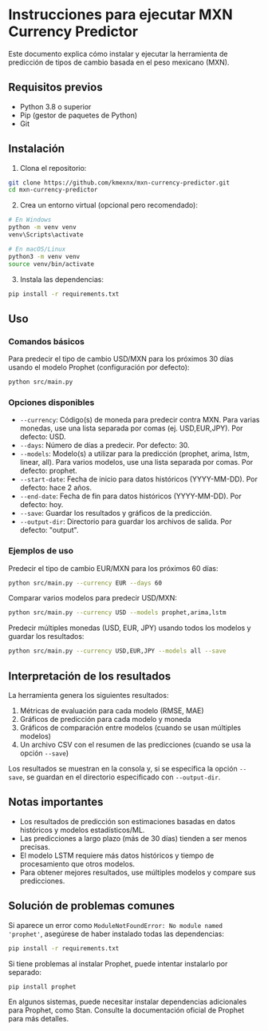 # Instrucciones para ejecutar MXN Currency Predictor

Este documento explica cómo instalar y ejecutar la herramienta de predicción de tipos de cambio basada en el peso mexicano (MXN).

## Requisitos previos

- Python 3.8 o superior
- Pip (gestor de paquetes de Python)
- Git

## Instalación

1. Clona el repositorio:

```bash
git clone https://github.com/kmexnx/mxn-currency-predictor.git
cd mxn-currency-predictor
```

2. Crea un entorno virtual (opcional pero recomendado):

```bash
# En Windows
python -m venv venv
venv\Scripts\activate

# En macOS/Linux
python3 -m venv venv
source venv/bin/activate
```

3. Instala las dependencias:

```bash
pip install -r requirements.txt
```

## Uso

### Comandos básicos

Para predecir el tipo de cambio USD/MXN para los próximos 30 días usando el modelo Prophet (configuración por defecto):

```bash
python src/main.py
```

### Opciones disponibles

- `--currency`: Código(s) de moneda para predecir contra MXN. Para varias monedas, use una lista separada por comas (ej. USD,EUR,JPY). Por defecto: USD.
- `--days`: Número de días a predecir. Por defecto: 30.
- `--models`: Modelo(s) a utilizar para la predicción (prophet, arima, lstm, linear, all). Para varios modelos, use una lista separada por comas. Por defecto: prophet.
- `--start-date`: Fecha de inicio para datos históricos (YYYY-MM-DD). Por defecto: hace 2 años.
- `--end-date`: Fecha de fin para datos históricos (YYYY-MM-DD). Por defecto: hoy.
- `--save`: Guardar los resultados y gráficos de la predicción.
- `--output-dir`: Directorio para guardar los archivos de salida. Por defecto: "output".

### Ejemplos de uso

Predecir el tipo de cambio EUR/MXN para los próximos 60 días:

```bash
python src/main.py --currency EUR --days 60
```

Comparar varios modelos para predecir USD/MXN:

```bash
python src/main.py --currency USD --models prophet,arima,lstm
```

Predecir múltiples monedas (USD, EUR, JPY) usando todos los modelos y guardar los resultados:

```bash
python src/main.py --currency USD,EUR,JPY --models all --save
```

## Interpretación de los resultados

La herramienta genera los siguientes resultados:

1. Métricas de evaluación para cada modelo (RMSE, MAE)
2. Gráficos de predicción para cada modelo y moneda
3. Gráficos de comparación entre modelos (cuando se usan múltiples modelos)
4. Un archivo CSV con el resumen de las predicciones (cuando se usa la opción `--save`)

Los resultados se muestran en la consola y, si se especifica la opción `--save`, se guardan en el directorio especificado con `--output-dir`.

## Notas importantes

- Los resultados de predicción son estimaciones basadas en datos históricos y modelos estadísticos/ML.
- Las predicciones a largo plazo (más de 30 días) tienden a ser menos precisas.
- El modelo LSTM requiere más datos históricos y tiempo de procesamiento que otros modelos.
- Para obtener mejores resultados, use múltiples modelos y compare sus predicciones.

## Solución de problemas comunes

Si aparece un error como `ModuleNotFoundError: No module named 'prophet'`, asegúrese de haber instalado todas las dependencias:

```bash
pip install -r requirements.txt
```

Si tiene problemas al instalar Prophet, puede intentar instalarlo por separado:

```bash
pip install prophet
```

En algunos sistemas, puede necesitar instalar dependencias adicionales para Prophet, como Stan. Consulte la documentación oficial de Prophet para más detalles.
